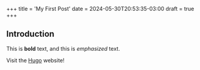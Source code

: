 +++
title = 'My First Post'
date = 2024-05-30T20:53:35-03:00
draft = true
+++
## Introduction

This is **bold** text, and this is *emphasized* text.

Visit the [Hugo](https://gohugo.io) website!